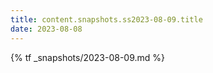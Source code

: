 ```yaml
---
title: content.snapshots.ss2023-08-09.title
date: 2023-08-08
---
```


{% tf _snapshots/2023-08-09.md %}